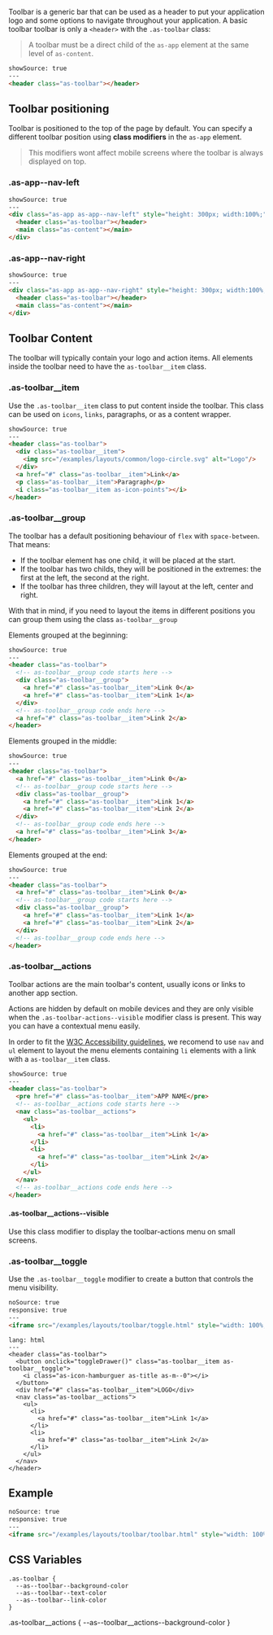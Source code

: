 Toolbar is a generic bar that can be used as a header to put your application logo and some options to navigate throughout your application. A basic toolbar toolbar is only a `<header>` with the `.as-toolbar` class:


> A toolbar must be a direct child of the `as-app` element at the same level of `as-content`.

```html
showSource: true
---
<header class="as-toolbar"></header>
```


## Toolbar positioning
Toolbar is positioned to the top of the page by default. You can specify a different toolbar position using **class modifiers** in the `as-app` element.

> This modifiers wont affect mobile screens where the toolbar is always displayed on top.

### .as-app\--nav-left



```html
showSource: true
---
<div class="as-app as-app--nav-left" style="height: 300px; width:100%;">
  <header class="as-toolbar"></header>
  <main class="as-content"></main>
</div>
```

### .as-app\--nav-right



```html
showSource: true
---
<div class="as-app as-app--nav-right" style="height: 300px; width:100%;">
  <header class="as-toolbar"></header>
  <main class="as-content"></main>
</div>
```


## Toolbar Content

The toolbar will typically contain your logo and action items.  All elements inside the toolbar need to have the `as-toolbar__item` class.


### .as-toolbar__item

Use the `.as-toolbar__item` class to put content inside the toolbar. This class can be used on `icons`, `links`, paragraphs, or as a content wrapper.

```html
showSource: true
---
<header class="as-toolbar">
  <div class="as-toolbar__item">
    <img src="/examples/layouts/common/logo-circle.svg" alt="Logo"/>
  </div>
  <a href="#" class="as-toolbar__item">Link</a>
  <p class="as-toolbar__item">Paragraph</p>
  <i class="as-toolbar__item as-icon-points"></i>
</header>
```

### .as-toolbar__group

The toolbar has a default positioning behaviour of `flex` with `space-between`. That means:
- If the toolbar element has one child, it will be placed at the start.
- If the toolbar has two childs, they will be positioned in the extremes: the first at the left, the second at the right.
- If the toolbar has three children, they will layout at the left, center and right.

With that in mind, if you need to layout the items in different positions you can group them using the class `as-toolbar__group`

Elements grouped at the beginning:

```html
showSource: true
---
<header class="as-toolbar">
  <!-- as-toolbar__group code starts here -->
  <div class="as-toolbar__group">
    <a href="#" class="as-toolbar__item">Link 0</a>
    <a href="#" class="as-toolbar__item">Link 1</a>
  </div>
  <!-- as-toolbar__group code ends here -->
  <a href="#" class="as-toolbar__item">Link 2</a>
</header>
```

Elements grouped in the middle:

```html
showSource: true
---
<header class="as-toolbar">
  <a href="#" class="as-toolbar__item">Link 0</a>
  <!-- as-toolbar__group code starts here -->
  <div class="as-toolbar__group">
    <a href="#" class="as-toolbar__item">Link 1</a>
    <a href="#" class="as-toolbar__item">Link 2</a>
  </div>
  <!-- as-toolbar__group code ends here -->
  <a href="#" class="as-toolbar__item">Link 3</a>
</header>
```

Elements grouped at the end:

```html
showSource: true
---
<header class="as-toolbar">
  <a href="#" class="as-toolbar__item">Link 0</a>
  <!-- as-toolbar__group code starts here -->
  <div class="as-toolbar__group">
    <a href="#" class="as-toolbar__item">Link 1</a>
    <a href="#" class="as-toolbar__item">Link 2</a>
  </div>
  <!-- as-toolbar__group code ends here -->
</header>
```



### .as-toolbar__actions

Toolbar actions are the main toolbar's content, usually icons or links to another app section.

Actions are hidden by default on mobile devices and they are only visible when the `.as-toolbar-actions--visible` modifier class is present. This way you can have a contextual menu easily.

In order to fit the [W3C Accessibility guidelines](https://www.w3.org/WAI/tutorials/menus/), we recomend to use `nav` and `ul` element to layout the menu elements containing `li` elements with a link with a `as-toolbar__item` class.

```html
showSource: true
---
<header class="as-toolbar">
  <pre href="#" class="as-toolbar__item">APP NAME</pre>
  <!-- as-toolbar__actions code starts here -->
  <nav class="as-toolbar__actions">
    <ul>
      <li>
        <a href="#" class="as-toolbar__item">Link 1</a>
      </li>
      <li>
        <a href="#" class="as-toolbar__item">Link 2</a>
      </li>
    </ul>
  </nav>
  <!-- as-toolbar__actions code ends here -->
</header>
```
#### .as-toolbar__actions\--visible

Use this class modifier to display the toolbar-actions menu on small screens.

### .as-toolbar__toggle

Use the `.as-toolbar__toggle` modifier to create a button that controls the menu visibility.


```html
noSource: true
responsive: true
---
<iframe src="/examples/layouts/toolbar/toggle.html" style="width: 100%; height: 100%;">
```

```code
lang: html
---
<header class="as-toolbar">
  <button onclick="toggleDrawer()" class="as-toolbar__item as-toolbar__toggle">
    <i class="as-icon-hamburguer as-title as-m--0"></i>
  </button>
  <div href="#" class="as-toolbar__item">LOGO</div>
  <nav class="as-toolbar__actions">
    <ul>
      <li>
        <a href="#" class="as-toolbar__item">Link 1</a>
      </li>
      <li>
        <a href="#" class="as-toolbar__item">Link 2</a>
      </li>
    </ul>
  </nav>
</header>
```

## Example

```html
noSource: true
responsive: true
---
<iframe src="/examples/layouts/toolbar/toolbar.html" style="width: 100%; height: 100%;">
```

## CSS Variables 

```
.as-toolbar {
  --as--toolbar--background-color
  --as--toolbar--text-color
  --as--toolbar--link-color
}
```

.as-toolbar__actions {
  --as--toolbar__actions--background-color
}
```